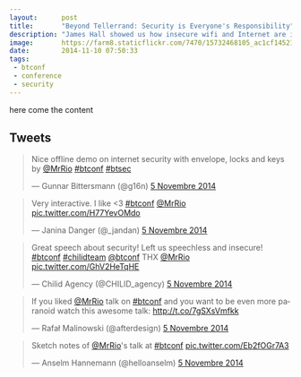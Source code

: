 ```yaml
---
layout:      post
title:       "Beyond Tellerrand: Security is Everyone's Responsibility"
description: "James Hall showed us how insecure wifi and Internet are if we doesn't care about it"
image:       https://farm8.staticflickr.com/7470/15732468105_ac1cf14521_c.jpg
date:        2014-11-10 07:50:33
tags:
 - btconf
 - conference
 - security
---
```


here come the content

## Tweets

<blockquote class="twitter-tweet" lang="fr"><p>Nice offline demo on internet security with envelope, locks and keys by <a href="https://twitter.com/MrRio">@MrRio</a> <a href="https://twitter.com/hashtag/btconf?src=hash">#btconf</a> <a href="https://twitter.com/hashtag/btsec?src=hash">#btsec</a></p>&mdash; Gunnar Bittersmann (@g16n) <a href="https://twitter.com/g16n/status/529959366162923521">5 Novembre 2014</a></blockquote> <script async src="//platform.twitter.com/widgets.js" charset="utf-8"></script>

<blockquote class="twitter-tweet" lang="fr"><p>Very interactive. I like &lt;3 <a href="https://twitter.com/hashtag/btconf?src=hash">#btconf</a> &#10;<a href="https://twitter.com/MrRio">@MrRio</a> <a href="http://t.co/H77YevOMdo">pic.twitter.com/H77YevOMdo</a></p>&mdash; Janina Danger (@_jandan) <a href="https://twitter.com/_jandan/status/529960101575417856">5 Novembre 2014</a></blockquote> <script async src="//platform.twitter.com/widgets.js" charset="utf-8"></script>

<blockquote class="twitter-tweet" lang="fr"><p>Great speech about security! Left us speechless and insecure! <a href="https://twitter.com/hashtag/btconf?src=hash">#btconf</a> <a href="https://twitter.com/hashtag/chilidteam?src=hash">#chilidteam</a> <a href="https://twitter.com/btconf">@btconf</a> THX <a href="https://twitter.com/MrRio">@MrRio</a> <a href="http://t.co/GhV2HeTqHE">pic.twitter.com/GhV2HeTqHE</a></p>&mdash; Chilid Agency (@CHILID_agency) <a href="https://twitter.com/CHILID_agency/status/529988868372967424">5 Novembre 2014</a></blockquote> <script async src="//platform.twitter.com/widgets.js" charset="utf-8"></script>

<blockquote class="twitter-tweet" lang="fr"><p>If you liked <a href="https://twitter.com/MrRio">@MrRio</a> talk on <a href="https://twitter.com/hashtag/btconf?src=hash">#btconf</a> and you want to be even more paranoid watch this awesome talk: <a href="http://t.co/7gSXsVmfkk">http://t.co/7gSXsVmfkk</a></p>&mdash; Rafał Malinowski (@afterdesign) <a href="https://twitter.com/afterdesign/status/529997039732801536">5 Novembre 2014</a></blockquote> <script async src="//platform.twitter.com/widgets.js" charset="utf-8"></script>

<blockquote class="twitter-tweet" lang="fr"><p>Sketch notes of <a href="https://twitter.com/MrRio">@MrRio</a>&#39;s talk at <a href="https://twitter.com/hashtag/btconf?src=hash">#btconf</a> <a href="http://t.co/Eb2fOGr7A3">pic.twitter.com/Eb2fOGr7A3</a></p>&mdash; Anselm Hannemann (@helloanselm) <a href="https://twitter.com/helloanselm/status/530016074679734272">5 Novembre 2014</a></blockquote> <script async src="//platform.twitter.com/widgets.js" charset="utf-8"></script>
